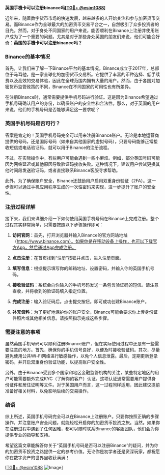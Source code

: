**英国手機卡可以注册binance吗[[TG💪+ @esim1088](https://t.me/s/esim1088)]**

近年来，随着数字货币市场的快速发展，越来越多的人开始关注和参与加密货币交易。而Binance作为全球最大的加密货币交易平台之一，自然吸引了众多投资者的目光。然而，对于身处不同国家的用户来说，能否顺利在Binance上注册并使用账户成为了一个重要的问题。尤其是对于那些身处英国的朋友们来说，他们可能会好奇：**英国的手機卡可以注册binance吗？**

### Binance的基本情况

首先，让我们来了解一下Binance平台的基本情况。Binance成立于2017年，总部位于马耳他，是一家全球化的加密货币交易所。它提供了丰富的币种选择、低手续费以及高效的交易体验，因此在全球范围内拥有大量的用户。然而，由于各国对加密货币监管政策的不同，Binance在不同国家的可用性也有所差异。

在注册Binance时，通常需要提供手机号码进行验证。这是因为Binance希望通过手机号码确认用户的身份，以确保账户的安全性和合法性。那么，对于英国的用户来说，他们的手机号码是否能够满足这一要求呢？

### 英国手机号码是否可行？

答案是肯定的！英国手机号码完全可以用来注册Binance账户。无论是本地运营商提供的号码，还是国际号码（如来自其他国家的虚拟号码），只要号码能够正常接收短信或电话验证码，就可以用于Binance的注册流程。

不过，在实际操作中，有些用户可能会遇到一些小麻烦。例如，部分英国号码可能因为网络延迟或其他原因导致验证码接收失败。这种情况下，建议用户尝试更换其他时间段发送验证码，或者直接联系Binance客服寻求帮助。

此外，为了确保账户安全，Binance还鼓励用户启用双重身份验证（2FA）。这一步骤可以通过手机应用程序生成的一次性密码来实现，进一步提升了账户的安全性。

### 注册过程详解

接下来，我们来详细介绍一下如何使用英国手机号码在Binance上完成注册。整个过程其实非常简单，只需要按照以下步骤操作即可：

1. **访问官网**：首先，打开浏览器并输入Binance的官方网站地址（https://www.binance.com）。如果你是在移动设备上操作，也可以下载官方App，然后通过App完成注册。

2. **点击注册**：在首页找到“注册”按钮并点击，进入注册页面。

3. **填写信息**：根据提示填写你的邮箱地址、设置密码，并输入你的英国手机号码。

4. **接收验证码**：系统会向你输入的手机号码发送一条包含验证码的短信。请注意查收，并将收到的验证码填入指定位置。

5. **完成注册**：输入验证码后，点击提交按钮，即可成功创建Binance账户。

6. **补充资料**：为了更好地保护你的账户安全，Binance可能会要求你上传身份证件照片或其他相关信息。请按照指示完成这些步骤。

### 需要注意的事项

虽然英国手机号码可以顺利注册Binance账户，但在实际使用过程中还是有一些需要注意的地方。首先，确保你的手机信号良好，以便及时接收验证码。其次，尽量避免使用公共Wi-Fi网络进行敏感操作，以免个人信息泄露。最后，定期更新登录密码，并开启双重身份验证功能，以提高账户安全性。

另外，由于Binance受到多个国家和地区金融监管机构的关注，某些特定地区的用户可能需要额外完成KYC（了解你的客户）认证。这项认证通常需要用户提供身份证件和居住证明等文件。对于英国用户而言，这一过程同样适用，因此建议提前准备好相关材料，以免影响后续的交易操作。

### 结语

综上所述，英国手机号码完全可以在Binance上注册账户。只要你按照正确的步骤操作，并注意账户安全问题，就能轻松开启你的加密货币投资之旅。当然，如果你在注册过程中遇到了任何困难，都可以随时联系Binance的客服团队，他们会为你提供专业的指导和支持。

希望这篇文章能解答你关于“英国手机号码是否可以注册Binance”的疑问，并为你的加密货币投资之路提供一定的参考价值。无论你是初学者还是资深玩家，都祝愿你在数字资产的世界里收获满满！

[[TG💪+ @esim1088](https://t.me/s/esim1088) ![Image](https://i.postimg.cc/4NQfJmqS/Snipaste-2025-05-13-00-14-12.png)]